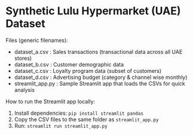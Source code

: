 # Synthetic Lulu Hypermarket (UAE) Dataset
Files (generic filenames):
- dataset_a.csv : Sales transactions (transactional data across all UAE stores)
- dataset_b.csv : Customer demographic data
- dataset_c.csv : Loyalty program data (subset of customers)
- dataset_d.csv : Advertising budget (category & channel wise monthly)
- streamlit_app.py : Sample Streamlit app that loads the CSVs for quick analysis

How to run the Streamlit app locally:
1. Install dependencies: `pip install streamlit pandas`
2. Copy the CSV files to the same folder as `streamlit_app.py`
3. Run: `streamlit run streamlit_app.py`
